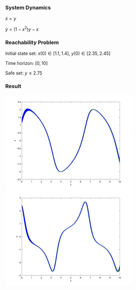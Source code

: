 ### System Dynamics

$\dot{x} = y$

$\dot{y} = (1 - x^2) y - x$



### Reachability Problem

Initial state set: $x(0) \in [1.1, 1.4]$, $y(0) \in [2.35, 2.45]$

Time horizon: $[0,10]$

Safe set: $y \leq 2.75$


### Result

<img src='../../../images/benchmarks/vanderpol_t_x.png' width='400'>


<img src='../../../images/benchmarks/vanderpol_t_y.png' width='400'>

